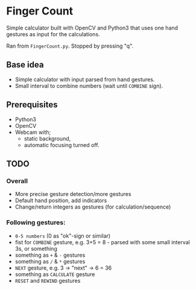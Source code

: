 # Finger Count

Simple calculator built with OpenCV and Python3 that uses one hand gestures as input for the calculations.

Ran from `FingerCount.py`. Stopped by pressing "q".


## Base idea
* Simple calculator with input parsed from hand gestures.
* Small interval to combine numbers (wait until `COMBINE` sign).


## Prerequisites
* Python3
* OpenCV
* Webcam with;
  * static background,
  * automatic focusing turned off.


## TODO
### Overall
* More precise gesture detection/more gestures
* Default hand position, add indicators
* Change/return integers as gestures (for calculation/sequence)

### Following gestures:
* `0-5 numbers` (0 as "ok"-sign or similar)
* fist for `COMBINE` gesture, e.g. 3+5 = 8 - parsed with some small interval 3s, or something
* something as `+` & `-` gestures
* something as `/` & `*` gestures
* `NEXT` gesture, e.g. 3 -> "next" -> 6 = 36
* something as `CALCULATE` gesture
* `RESET` and `REWIND` gestures